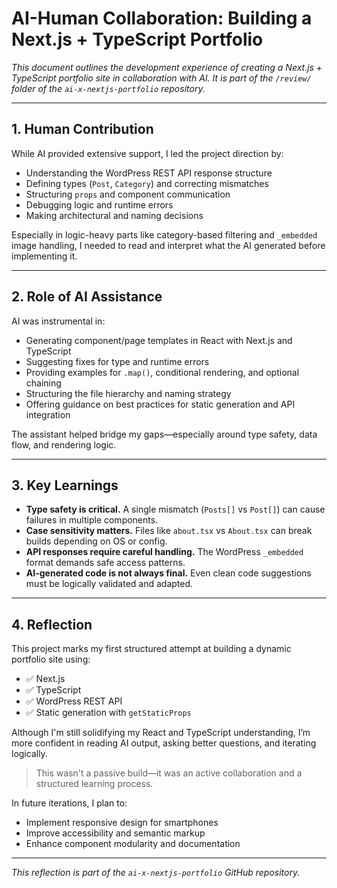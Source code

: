 # AI-Human Collaboration: Building a Next.js + TypeScript Portfolio

_This document outlines the development experience of creating a Next.js + TypeScript portfolio site in collaboration with AI. It is part of the `/review/` folder of the `ai-x-nextjs-portfolio` repository._

---

## 1. Human Contribution

While AI provided extensive support, I led the project direction by:

- Understanding the WordPress REST API response structure
- Defining types (`Post`, `Category`) and correcting mismatches
- Structuring `props` and component communication
- Debugging logic and runtime errors
- Making architectural and naming decisions

Especially in logic-heavy parts like category-based filtering and `_embedded` image handling, I needed to read and interpret what the AI generated before implementing it.

---

## 2. Role of AI Assistance

AI was instrumental in:

- Generating component/page templates in React with Next.js and TypeScript
- Suggesting fixes for type and runtime errors
- Providing examples for `.map()`, conditional rendering, and optional chaining
- Structuring the file hierarchy and naming strategy
- Offering guidance on best practices for static generation and API integration

The assistant helped bridge my gaps—especially around type safety, data flow, and rendering logic.

---

## 3. Key Learnings

- **Type safety is critical.** A single mismatch (`Posts[]` vs `Post[]`) can cause failures in multiple components.
- **Case sensitivity matters.** Files like `about.tsx` vs `About.tsx` can break builds depending on OS or config.
- **API responses require careful handling.** The WordPress `_embedded` format demands safe access patterns.
- **AI-generated code is not always final.** Even clean code suggestions must be logically validated and adapted.

---

## 4. Reflection

This project marks my first structured attempt at building a dynamic portfolio site using:

- ✅ Next.js
- ✅ TypeScript
- ✅ WordPress REST API
- ✅ Static generation with `getStaticProps`

Although I'm still solidifying my React and TypeScript understanding, I’m more confident in reading AI output, asking better questions, and iterating logically.

> This wasn't a passive build—it was an active collaboration and a structured learning process.

In future iterations, I plan to:

- Implement responsive design for smartphones
- Improve accessibility and semantic markup
- Enhance component modularity and documentation

---

_This reflection is part of the `ai-x-nextjs-portfolio` GitHub repository._
